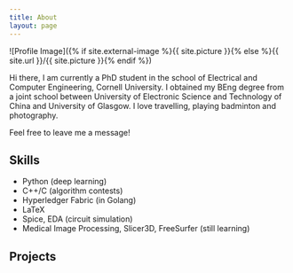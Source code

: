 ```yaml
---
title: About
layout: page
---
```

![Profile Image]({% if site.external-image %}{{ site.picture }}{% else %}{{ site.url }}/{{ site.picture }}{% endif %})

<p>Hi there, I am currently a PhD student in the school of Electrical and Computer Engineering, Cornell University. I obtained my BEng degree from a joint school between University of Electronic Science and Technology of China and University of Glasgow. I love travelling, playing badminton and photography.</p>

<p>Feel free to leave me a message!</p>

<h2>Skills</h2>

<ul class="skill-list">
	<li>Python (deep learning)</li>
	<li>C++/C (algorithm contests)</li>
	<li>Hyperledger Fabric (in Golang)</li>
	<li>LaTeX</li>
	<li>Spice, EDA (circuit simulation)</li>
	<li>Medical Image Processing, Slicer3D, FreeSurfer (still learning)</li>
</ul>

<h2>Projects</h2>

<ul>
<!-- 	<li><a href="https://github.com/">Lorem Lorem</a></li> -->
</ul>
